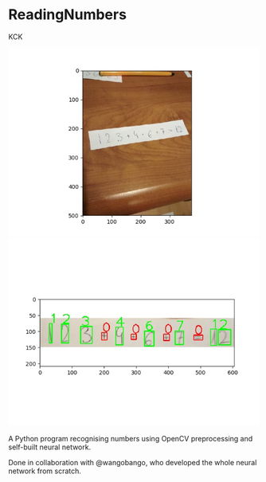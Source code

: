 # ReadingNumbers
KCK

![Input image](https://raw.githubusercontent.com/Loqaritm/ReadingNumbers/master/examples/original1.jpg)
![Output image](https://raw.githubusercontent.com/Loqaritm/ReadingNumbers/master/examples/output1.jpg)

A Python program recognising numbers using OpenCV preprocessing and self-built neural network.

Done in collaboration with @wangobango, who developed the whole neural network from scratch.
